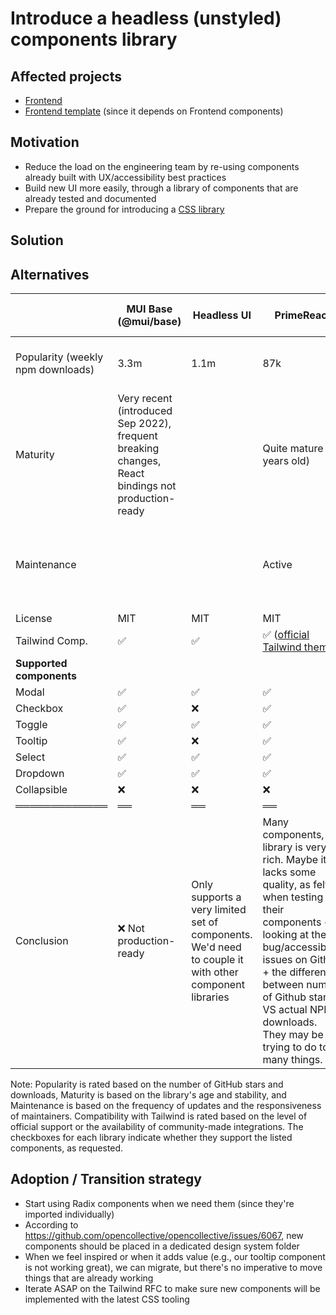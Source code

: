 # Introduce a headless (unstyled) components library

## Affected projects

- [Frontend](https://github.com/opencollective/opencollective-frontend)
- [Frontend template](https://github.com/opencollective/opencollective-frontend-template) (since it depends on Frontend components)

## Motivation

- Reduce the load on the engineering team by re-using components already built with UX/accessibility best practices
- Build new UI more easily, through a library of components that are already tested and documented
- Prepare the ground for introducing a [CSS library](https://github.com/opencollective/opencollective/pull/6694)

## Solution

<!--
Describe the proposed solutions with facts and arguments in favor of this change.
If it has some drawbacks, include them as well.
-->

## Alternatives

|                                   | MUI Base  (@mui/base)                                                                                   | Headless UI                                                                                           | PrimeReact                                                                                                                                                                                                                                                                           | Radix UI                                                   | AriaKit (ex-ReaKit)                                                                                                        | Reach UI                                                                       | React Aria                                                                                                                                     |
| --------------------------------- | ------------------------------------------------------------------------------------------------- | ----------------------------------------------------------------------------------------------------- | ------------------------------------------------------------------------------------------------------------------------------------------------------------------------------------------------------------------------------------------------------------------------------------ | ---------------------------------------------------------- | -------------------------------------------------------------------------------------------------------------------------- | ------------------------------------------------------------------------------ | ---------------------------------------------------------------------------------------------------------------------------------------------- |
| Popularity (weekly npm downloads) | 3.3m                                                                                              | 1.1m                                                                                                  | 87k                                                                                                                                                                                                                                                                                  | 1.9m (@radix-ui/react-primitive)                           | 165k                                                                                                                       | 800k                                                                           | 163k                                                                                                                                           |
| Maturity                          | Very recent (introduced Sep 2022), frequent breaking changes, React bindings not production-ready |                                                                                                       | Quite mature (6 years old)                                                                                                                                                                                                                                                           | Mature (first release Dec 2020)                            | Hard to say, the project was recently rebooted                                                                             | Mature (4 years old)                                                           | Quite recent (1 year old)                                                                                                                      |
| Maintenance                       |                                                                                                   |                                                                                                       | Active                                                                                                                                                                                                                                                                               | Active                                                     | Active                                                                                                                     | Low activity (last publish 8 months ago), looks like a solo-maintainer project | Active                                                                                                                                         |
| License                           | MIT                                                                                               | MIT                                                                                                   | MIT                                                                                                                                                                                                                                                                                  | MIT                                                        | MIT                                                                                                                        | MIT                                                                            | Apache 2.0                                                                                                                                     |
| Tailwind Comp.                    | ✅                                                                                                | ✅                                                                                                    | ✅ ([official Tailwind theme](https://www.primefaces.org/primereact-6-6-0-released-with-tailwind-theme/))                                                                                                                                                                            | ✅                                                         | ✅                                                                                                                         | ✅                                                                             | ✅                                                                                                                                             |
| **Supported components**          |                                                                                                   |                                                                                                       |                                                                                                                                                                                                                                                                                      |                                                            |                                                                                                                            |                                                                                |                                                                                                                                                |
| Modal                             | ✅                                                                                                | ✅                                                                                                    | ✅                                                                                                                                                                                                                                                                                   | ✅                                                         | ✅                                                                                                                         | ✅                                                                             | ✅                                                                                                                                             |
| Checkbox                          | ✅                                                                                                | ❌                                                                                                    | ✅                                                                                                                                                                                                                                                                                   | ✅                                                         | ✅                                                                                                                         | ✅                                                                             | ✅                                                                                                                                             |
| Toggle                            | ✅                                                                                                | ✅                                                                                                    | ✅                                                                                                                                                                                                                                                                                   | ✅                                                         | ✅                                                                                                                         | ❌                                                                             | ✅                                                                                                                                             |
| Tooltip                           | ✅                                                                                                | ❌                                                                                                    | ✅                                                                                                                                                                                                                                                                                   | ✅                                                         | ✅                                                                                                                         | ❌                                                                             | ✅                                                                                                                                             |
| Select                            | ✅                                                                                                | ✅                                                                                                    | ✅                                                                                                                                                                                                                                                                                   | ✅                                                         | ✅                                                                                                                         | ❌                                                                             | ✅                                                                                                                                             |
| Dropdown                          | ✅                                                                                                | ✅                                                                                                    | ✅                                                                                                                                                                                                                                                                                   | ✅                                                         | ✅                                                                                                                         | ❌                                                                             | ✅                                                                                                                                             |
| Collapsible                       | ❌                                                                                                | ❌                                                                                                    | ❌                                                                                                                                                                                                                                                                                   | ✅                                                         | ✅                                                                                                                         |                                                                                | ❌                                                                                                                                             |
| ═════════════                     | ══                                                                                                | ══                                                                                                    | ══                                                                                                                                                                                                                                                                                   | ══                                                         | ══                                                                                                                         | ══                                                                             | ══                                                                                                                                             |
| Conclusion                        | ❌ Not production-ready                                                                           | Only supports a very limited set of components. We'd need to couple it with other component libraries | Many components, the library is very rich. Maybe it lacks some quality, as felt when testing their components + looking at the bug/accessibility issues on Github + the difference between number of Github stars VS actual NPM downloads. They may be trying to do too many things. | Looks mature & stable. Very polished. Numerous components. | The project looks good but currently going through a full re-branding that makes the current state of the project unclear. | ❌ Not active enough, not enough components.                                   | Looks very polished, it's backed by Adobe so likely to stay and be maintained. Special attention given to accessibility and UX best practices. |

Note: Popularity is rated based on the number of GitHub stars and downloads, Maturity is based on the library's age and stability, and Maintenance is based on the frequency of updates and the responsiveness of maintainers. Compatibility with Tailwind is rated based on the level of official support or the availability of community-made integrations. The checkboxes for each library indicate whether they support the listed components, as requested.

## Adoption / Transition strategy

- Start using Radix components when we need them (since they're imported individually)
- According to https://github.com/opencollective/opencollective/issues/6067, new components should be placed in a dedicated design system folder
- When we feel inspired or when it adds value (e.g., our tooltip component is not working great), we can migrate, but there's no imperative to move things that are already working
- Iterate ASAP on the Tailwind RFC to make sure new components will be implemented with the latest CSS tooling
